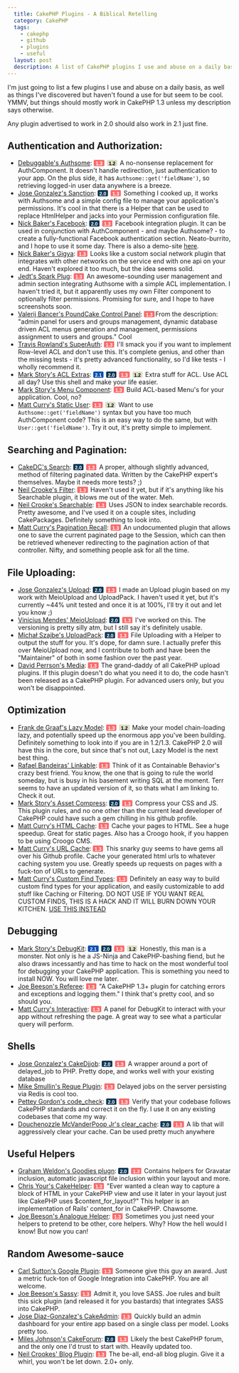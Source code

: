```yaml
---
  title: CakePHP Plugins - A Biblical Retelling
  category: CakePHP
  tags:
    - cakephp
    - github
    - plugins
    - useful
  layout: post
  description: A list of CakePHP plugins I use and abuse on a daily basis, as well as things I've discovered but haven't found a use for but seem to be cool.
---
```


I'm just going to list a few plugins I use and abuse on a daily basis, as well as things I've discovered but haven't found a use for but seem to be cool. YMMV, but things should mostly work in CakePHP 1.3 unless my description says otherwise.

Any plugin advertised to work in 2.0 should also work in 2.1 just fine.

## Authentication and Authorization:

- [Debuggable's Authsome](https://github.com/felixge/cakephp-authsome): <a href="https://github.com/felixge/cakephp-authsome" class="cake-version version-13">1.3</a> <a href="https://github.com/felixge/cakephp-authsome" class="cake-version version-12">1.2</a> A no-nonsense replacement for AuthComponent. It doesn't handle redirection, just authentication to your app. On the plus side, it has `Authsome::get('fieldName')`, so retrieving logged-in user data anywhere is a breeze.
- [Jose Gonzalez's Sanction](https://github.com/josegonzalez/sanction): <a href="https://github.com/josegonzalez/sanction/tree/2.0" class="cake-version version-20">2.0</a> <a href="https://github.com/josegonzalez/sanction" class="cake-version version-13">1.3</a> Something I cooked up, it works with Authsome and a simple config file to manage your application's permissions. It's cool in that there is a Helper that can be used to replace HtmlHelper and jacks into your Permission configuration file.
- [Nick Baker's Facebook](https://github.com/webtechnick/CakePHP-Facebook-Plugin): <a href="https://github.com/webtechnick/CakePHP-Facebook-Plugin/tree/cakephp2.0" class="cake-version version-20">2.0</a> <a href="https://github.com/webtechnick/CakePHP-Facebook-Plugin" class="cake-version version-13">1.3</a> Facebook integration plugin. It can be used in conjunction with AuthComponent - and maybe Authsome? - to create a fully-functional Facebook authentication section. Neato-burrito, and I hope to use it some day. There is also a demo-site [here](http://facebook.webtechnick.com/).
- [Nick Baker's Gigya](https://github.com/webtechnick/CakePHP-Gigya-Plugin): <a href="https://github.com/webtechnick/CakePHP-Gigya-Plugin" class="cake-version version-13">1.3</a> Looks like a custom social network plugin that integrates with other networks on the service end with one api on your end. Haven't explored it too much, but the idea seems solid.
- [Jedt's Spark Plug](https://github.com/jedt/spark_plug): <a href="https://github.com/jedt/spark_plug" class="cake-version version-13">1.3</a> An awesome-sounding user management and admin section integrating Authsome with a simple ACL implementation. I haven't tried it, but it apparently uses my own Filter component to optionally filter permissions. Promising for sure, and I hope to have screenshots soon.
- [Valerij Bancer's PoundCake Control Panel](http://sourceforge.net/projects/bancer/): <a href="http://sourceforge.net/projects/bancer/" class="cake-version version-13">1.3</a>From the description: "admin panel for users and groups management, dynamic database driven ACL menus generation and management, permissions assignment to users and groups."  Cool
- [Travis Rowland's SuperAuth](https://github.com/Theaxiom/SuperAuth): <a href="https://github.com/Theaxiom/SuperAuth" class="cake-version version-13">1.3</a> I'll smack you if you want to implement Row-level ACL and don't use this. It's complete genius, and other than the missing tests - it's pretty advanced functionality, so I'd like tests - I wholly recommend it.
- [Mark Story's ACL Extras](https://github.com/markstory/acl_extras): <a href="https://github.com/markstory/acl_extras" class="cake-version version-21">2.1</a> <a href="https://github.com/markstory/acl_extras/tree/2.0" class="cake-version version-20">2.0</a> <a href="https://github.com/markstory/acl_extras/tree/1.3" class="cake-version version-13">1.3</a> <a href="https://github.com/markstory/acl_extras/tree/1.0" class="cake-version version-12">1.2</a> Extra stuff for ACL. Use ACL all day? Use this shell and make your life easier.
- [Mark Story's Menu Component](https://github.com/markstory/cakephp_menu_component): <a href="https://github.com/markstory/cakephp_menu_component" class="cake-version version-13">1.3</a> Build ACL-based Menu's for your application. Cool, no?
- [Matt Curry's Static User](https://github.com/mcurry/cakephp_static_user): <a href="https://github.com/mcurry/cakephp_static_user" class="cake-version version-13">1.3</a> <a href="https://github.com/mcurry/cakephp_static_user" class="cake-version version-12">1.2</a> Want to use `Authsome::get('fieldName')` syntax but you have too much AuthComponent code? This is an easy way to do the same, but with `User::get('fieldName')`. Try it out, it's pretty simple to implement.

## Searching and Pagination:

- [CakeDC's Search](https://github.com/CakeDC/Search): <a href="https://github.com/CakeDC/search/tree/2.0" class="cake-version version-20">2.0</a> <a href="https://github.com/CakeDC/search/tree/1.3" class="cake-version version-13">1.3</a> A proper, although slightly advanced, method of filtering paginated data. Written by the CakePHP expert's themselves. Maybe it needs more tests? ;)
- [Neil Crooke's Filter](https://github.com/neilcrookes/filter): <a href="https://github.com/neilcrookes/filter" class="cake-version version-13">1.3</a> Haven't used it yet, but if it's anything like his Searchable plugin, it blows me out of the water. Meh.
- [Neil Crooke's Searchable](https://github.com/neilcrookes/searchable): <a href="https://github.com/neilcrookes/searchable" class="cake-version version-13">1.3</a> Uses JSON to index searchable records. Pretty awesome, and I've used it on a couple sites, including CakePackages. Definitely something to look into.
- [Matt Curry's Pagination Recall](https://github.com/mcurry/pagination_recall): <a href="https://github.com/mcurry/pagination_recall" class="cake-version version-13">1.3</a> An undocumented plugin that allows one to save the current paginated page to the Session, which can then be retrieved whenever redirecting to the pagination action of that controller. Nifty, and something people ask for all the time.

## File Uploading:

- [Jose Gonzalez's Upload](https://github.com/josegonzalez/upload): <a href="https://github.com/josegonzalez/upload/tree/2.0" class="cake-version version-20">2.0</a> <a href="https://github.com/josegonzalez/upload" class="cake-version version-13">1.3</a> I made an Upload plugin based on my work with MeioUpload and UploadPack. I haven't used it yet, but it's currently ~44% unit tested and once it is at 100%, I'll try it out and let you know ;)
- [Vinicius Mendes' MeioUpload](https://github.com/jrbasso/MeioUpload): <a href="https://github.com/jrbasso/MeioUpload" class="cake-version version-20">2.0</a> <a href="https://github.com/jrbasso/MeioUpload/tree/3.0" class="cake-version version-13">1.3</a> I've worked on this. The versioning is pretty silly atm, but I still say it's definitely usable.
- [Michał Szajbe's UploadPack](https://github.com/szajbus/uploadpack): <a href="https://github.com/szajbus/uploadpack" class="cake-version version-20">2.0</a> <a href="https://github.com/szajbus/uploadpack/tree/ee60f66fe7e09ad313fddd9c9ca168ea744c92aa" class="cake-version version-13">1.3</a> File Uploading with a Helper to output the stuff for you. It's dope, for damn sure. I actually prefer this over MeioUpload now, and I contribute to both and have been the "Maintainer" of both in some fashion over the past year.
- [David Perrson's Media](https://github.com/davidpersson/media): <a href="https://github.com/davidpersson/media" class="cake-version version-13">1.3</a> The grand-daddy of all CakePHP upload plugins. If this plugin doesn't do what you need it to do, the code hasn't been released as a CakePHP plugin. For advanced users only, but you won't be disappointed.

## Optimization

- [Frank de Graaf's Lazy Model](https://github.com/Phally/lazy_model): <a href="https://github.com/Phally/lazy_model" class="cake-version version-13">1.3</a> <a href="https://github.com/Phally/lazy_model" class="cake-version version-12">1.2</a> Make your model chain-loading lazy, and potentially speed up the enormous app you've been building. Definitely something to look into if you are in 1.2/1.3. CakePHP 2.0 will have this in the core, but since that's not out, Lazy Model is the next best thing.
- [Rafael Bandeiras' Linkable](https://github.com/Terr/linkable): <a href="https://github.com/Terr/linkable" class="cake-version version-13">1.3</a> Think of it as Containable Behavior's crazy best friend. You know, the one that is going to rule the world someday, but is busy in his basement writing SQL at the moment. Terr seems to have an updated version of it, so thats what I am linking to. Check it out.
- [Mark Story's Asset Compress](https://github.com/markstory/asset_compress): <a href="https://github.com/markstory/asset_compress" class="cake-version version-20">2.0</a> <a href="https://github.com/markstory/asset_compress/tree/1.3" class="cake-version version-13">1.3</a> Compress your CSS and JS. This plugin rules, and no one other than the current lead developer of CakePHP could have such a gem chilling in his github profile.
- [Matt Curry's HTML Cache](https://github.com/mcurry/html_cache): <a href="https://github.com/mcurry/html_cache" class="cake-version version-13">1.3</a> Cache your pages to HTML. See a huge speedup. Great for static pages. Also has a Croogo hook, if you happen to be using Croogo CMS.
- [Matt Curry's URL Cache](https://github.com/mcurry/url_cache): <a href="https://github.com/mcurry/url_cache" class="cake-version version-13">1.3</a> This snarky guy seems to have gems all over his Github profile. Cache your generated html urls to whatever caching system you use. Greatly speeds up requests on pages with a fuck-ton of URLs to generate.
- [Matt Curry's Custom Find Types](https://github.com/mcurry/find): <a href="https://github.com/mcurry/find" class="cake-version version-13">1.3</a> Definitely an easy way to build custom find types for your application, and easily customizable to add stuff like Caching or Filtering. DO NOT USE IF YOU WANT REAL CUSTOM FINDS, THIS IS A HACK AND IT WILL BURN DOWN YOUR KITCHEN. [USE THIS INSTEAD](https://github.com/josegonzalez/documentation/blob/master/03-good-cake/01-models.textile)

## Debugging

- [Mark Story's DebugKit](https://github.com/cakephp/debug_kit): <a href="https://github.com/cakephp/debug_kit" class="cake-version version-21">2.1</a> <a href="https://github.com/cakephp/debug_kit/tree/0b21dae47edef4a17d41f74fa72d2ed9c734b7c4" class="cake-version version-20">2.0</a> <a href="https://github.com/cakephp/debug_kit/tree/1.3" class="cake-version version-13">1.3</a> <a href="https://github.com/cakephp/debug_kit/tree/1.2" class="cake-version version-12">1.2</a> Honestly, this man is a monster. Not only is he a JS-Ninja and CakePHP-bashing fiend, but he also draws incessantly and has time to hack on the most wonderful tool for debugging your CakePHP application. This is something you need to install NOW. You will love me later.
- [Joe Beeson's Referee](https://github.com/joebeeson/referee): <a href="https://github.com/joebeeson/referee" class="cake-version version-13">1.3</a> "A CakePHP 1.3+ plugin for catching errors and exceptions and logging them." I think that's pretty cool, and so should you.
- [Matt Curry's Interactive](https://github.com/mcurry/interactive): <a href="https://github.com/mcurry/interactive" class="cake-version version-13">1.3</a> A panel for DebugKit to interact with your app without refreshing the page. A great way to see what a particular query will perform.

## Shells

- [Jose Gonzalez's CakeDjjob](https://github.com/josegonzalez/cake_djjob): <a href="https://github.com/josegonzalez/cake_djjob/tree/2.0" class="cake-version version-20">2.0</a> <a href="https://github.com/josegonzalez/cake_djjob" class="cake-version version-13">1.3</a> A wrapper around a port of delayed_job to PHP. Pretty dope, and works well with your existing database
- [Mike Smullin's Reque Plugin](https://github.com/mikesmullin/CakePHP-PHP-Resque-Plugin): <a href="https://github.com/mikesmullin/CakePHP-PHP-Resque-Plugin" class="cake-version version-13">1.3</a> Delayed jobs on the server persisting via Redis is cool too.
- [Pettey Gordon's code_check](https://github.com/petteyg/code_check): <a href="https://github.com/petteyg/code_check" class="cake-version version-20">2.0</a> <a href="https://github.com/petteyg/code_check/tree/1.x" class="cake-version version-13">1.3</a> Verify that your codebase follows CakePHP standards and correct it on the fly. I use it on any existing codebases that come my way.
- [Douchenozzle McVanderPoop Jr's clear_cache](https://github.com/ceeram/clear_cache): <a href="https://github.com/ceeram/clear_cache" class="cake-version version-20">2.0</a> <a href="https://github.com/ceeram/clear_cache/tree/1.3" class="cake-version version-13">1.3</a> A lib that will aggressively clear your cache. Can be used pretty much anywhere

## Useful Helpers

- [Graham Weldon's Goodies plugn](https://github.com/predominant/goodies): <a href="https://github.com/predominant/goodies" class="cake-version version-20">2.0</a> <a href="https://github.com/predominant/goodies/tree/1.3" class="cake-version version-13">1.3</a> Contains helpers for Gravatar inclusion, automatic javascript file inclusion within your layout and more.
- [Chris Your's CakeHelper](http://snipt.net/chrisyour/cakephp-content_for-capture-html-block-for-layout/): <a href="http://snipt.net/chrisyour/cakephp-content_for-capture-html-block-for-layout/" class="cake-version version-13">1.3</a> "Ever wanted a clean way to capture a block of HTML in your CakePHP view and use it later in your layout just like CakePHP uses $content_for_layout?" This helper is an implementation of Rails' content_for in CakePHP. Chawsome.
- [Joe Beeson's Analogue Helper](https://github.com/joebeeson/analogue): <a href="https://github.com/joebeeson/analogue" class="cake-version version-13">1.3</a> Sometimes you just need your helpers to pretend to be other, core helpers. Why? How the hell would I know! But now you can!

## Random Awesome-sauce

- [Carl Sutton's Google Plugin](https://github.com/dogmatic69/cakephp_google_plugin): <a href="https://github.com/dogmatic69/cakephp_google_plugin" class="cake-version version-13">1.3</a> Someone give this guy an award. Just a metric fuck-ton of Google Integration into CakePHP. You are all welcome.
- [Joe Beeson's Sassy](https://github.com/joebeeson/sassy): <a href="https://github.com/joebeeson/sassy" class="cake-version version-13">1.3</a> Admit it, you love SASS. Joe rules and built this sick plugin (and released it for you bastards) that integrates SASS into CakePHP.
- [Jose Diaz-Gonzalez's CakeAdmin](https://github.com/josegonzalez/cake_admin): <a href="https://github.com/josegonzalez/cake_admin" class="cake-version version-13">1.3</a> Quickly build an admin dashboard for your entire app based on a single class per model. Looks pretty too.
- [Miles Johnson's CakeForum](https://github.com/milesj/cake-forum): <a href="https://github.com/milesj/cake-forum" class="cake-version version-20">2.0</a> <a href="https://github.com/milesj/cake-forum/tree/2.x" class="cake-version version-13">1.3</a> Likely the best CakePHP forum, and the only one I'd trust to start with. Heavily updated too.
- [Neil Crookes' Blog Plugin](https://github.com/neilcrookes/CakePHP-Blog-Plugin): <a href="https://github.com/neilcrookes/CakePHP-Blog-Plugin" class="cake-version version-13">1.3</a> The be-all, end-all blog plugin. Give it a whirl, you won't be  let down. 2.0+ only.

<style>
.cake-version {
  border-radius: 2px;
  display: inline-block;
  font-family: Helvetica, arial, freesans, clean, sans-serif;
  font-size: 11px;
  font-weight: bold;
  padding: 2px 4px 0px 4px;
  margin-right: 2px;
  text-decoration: none;
}
.cake-version.version-21 {
  background-color: #0951AF;
}
.cake-version.version-20 {
  background-color: #0F3957;
}
.cake-version.version-13 {
  background-color: #FB6C6C;
}
.cake-version.version-12 {
  background-color: #DDDEC6;
  color: #000;
}
a.cake-version {
  color: #fff;
}
</style>